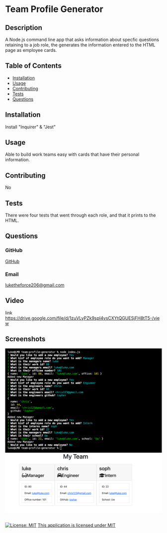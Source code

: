 # Team Profile Generator
  ## Description
  A Node.js command line app that asks information about specfic questions retaining to a job role, the generates the information entered to the HTML page as employee cards.
  ## Table of Contents
  - [Installation](#installation)
  - [Usage](#usage)
  - [Contributing](#contributing)
  - [Tests](#tests)
  - [Questions](#questions)
  
  
  ## Installation 
  Install "Inquirer" & "Jest"
  ## Usage 
  Able to build work teams easy with cards that have their personal information.
  ## Contributing 
  No
  ## Tests 
  There were four tests that went through each role, and that it prints to the HTML.
  ## Questions
  ### GitHub
  [GitHub](https://www.github.com/L-Stew206) 
  ### Email
  luketheforce206@gmail.com
  ## Video
  link https://drive.google.com/file/d/1zuVLyPZk9spI4vsCXYtQGUESjFH8tT5-/view 
  ## Screenshots
  ![text](assets/images/1st.png)
  ![text](assets/images/2nd.png)
  ##
  [![License: MIT](https://img.shields.io/badge/License-MIT-yellow.svg)](https://opensource.org/licenses/MIT)
  [This application is licensed under MIT](https://opensource.org/licenses/MIT)
